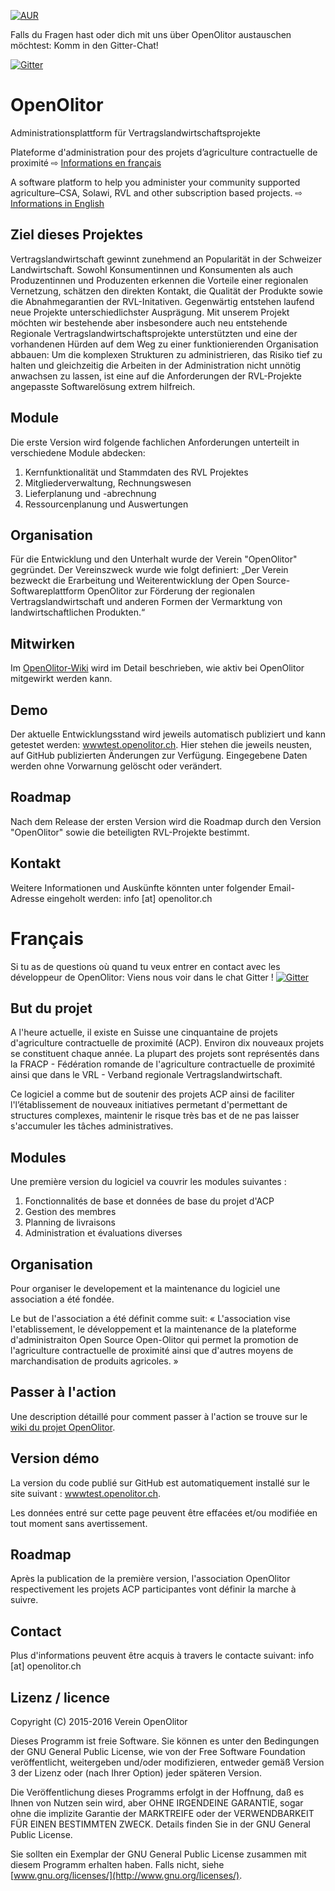 [![AUR](https://img.shields.io/aur/license/yaourt.svg?maxAge=2592000)](https://raw.githubusercontent.com/OpenOlitor/OpenOlitor/master/LICENSE)

Falls du Fragen hast oder dich mit uns über OpenOlitor austauschen möchtest: Komm in den Gitter-Chat!

[![Gitter](https://badges.gitter.im/gitterHQ/gitter.svg)](https://gitter.im/OpenOlitor/Discussion)

# OpenOlitor
Administrationsplattform für Vertragslandwirtschaftsprojekte

Plateforme d'administration pour des projets d’agriculture contractuelle de proximité ⇨ [Informations en français](#but-du-projet)

A software platform to help you administer your community supported agriculture–CSA, Solawi, RVL and other subscription based projects. ⇨ [Informations in English](http://openolitor.github.io/OpenOlitor/en.html)

## Ziel dieses Projektes
Vertragslandwirtschaft gewinnt zunehmend an Popularität in der Schweizer Landwirtschaft. Sowohl Konsumentinnen und Konsumenten als auch Produzentinnen und Produzenten erkennen die Vorteile einer regionalen Vernetzung, schätzen den direkten Kontakt, die Qualität der Produkte sowie die Abnahmegarantien der RVL-Initativen. Gegenwärtig entstehen laufend neue Projekte unterschiedlichster Ausprägung.
Mit unserem Projekt möchten wir bestehende aber insbesondere auch neu entstehende Regionale Vertragslandwirtschaftsprojekte unterstützten und eine der vorhandenen Hürden auf dem Weg zu einer funktionierenden Organisation abbauen: Um die komplexen Strukturen zu administrieren, das Risiko tief zu halten und gleichzeitig die Arbeiten in der Administration nicht unnötig anwachsen zu lassen, ist eine auf die Anforderungen der RVL-Projekte angepasste Softwarelösung extrem hilfreich.

## Module
Die erste Version wird folgende fachlichen Anforderungen unterteilt in verschiedene Module abdecken:

1. Kernfunktionalität und Stammdaten des RVL Projektes
2. Mitgliederverwaltung, Rechnungswesen
3. Lieferplanung und -abrechnung
4. Ressourcenplanung und Auswertungen

## Organisation
Für die Entwicklung und den Unterhalt wurde der Verein "OpenOlitor" gegründet. 
Der Vereinszweck wurde wie folgt definiert:
„Der Verein bezweckt die Erarbeitung und Weiterentwicklung der Open Source-Softwareplattform OpenOlitor zur Förderung der regionalen Vertragslandwirtschaft und anderen Formen der Vermarktung von landwirtschaftlichen Produkten.“

## Mitwirken
Im [OpenOlitor-Wiki](https://github.com/OpenOlitor/OpenOlitor/wiki/Mitwirken-_-Passer-%C3%A0-l'action) wird im Detail beschrieben, wie aktiv bei OpenOlitor mitgewirkt werden kann.

## Demo
Der aktuelle Entwicklungsstand wird jeweils automatisch publiziert und kann getestet werden: [wwwtest.openolitor.ch](http://wwwtest.openolitor.ch).
Hier stehen die jeweils neusten, auf GitHub publizierten Änderungen zur Verfügung. Eingegebene Daten werden ohne Vorwarnung gelöscht oder verändert.

## Roadmap
Nach dem Release der ersten Version wird die Roadmap durch den Version "OpenOlitor" sowie die beteiligten RVL-Projekte bestimmt.

## Kontakt
Weitere Informationen und Auskünfte könnten unter folgender Email-Adresse eingeholt werden:
info [at] openolitor.ch

# Français

Si tu as de questions où quand tu veux entrer en contact avec les développeur de OpenOlitor: Viens nous voir dans le chat Gitter !
[![Gitter](https://badges.gitter.im/gitterHQ/gitter.svg)](https://gitter.im/OpenOlitor)

## But du projet
A l'heure actuelle, il existe en Suisse une cinquantaine de projets d'agriculture contractuelle de proximité (ACP). Environ dix nouveaux projets se constituent chaque année. La plupart des projets sont représentés dans la FRACP - Fédération romande de l'agriculture contractuelle de proximité ainsi que dans le VRL - Verband regionale Vertragslandwirtschaft.

Ce logiciel a comme but de soutenir des projets ACP ainsi de faciliter l'l’établissement de nouveaux initiatives permetant d'permettant de structures complexes, maintenir le risque très bas et de ne pas laisser s'accumuler les tâches administratives.

## Modules
Une première version du logiciel va couvrir les modules suivantes :

1. Fonctionnalités de base et données de base du projet d'ACP
2. Gestion des membres
3. Planning de livraisons
4. Administration et évaluations diverses

## Organisation
Pour organiser le developement et la maintenance du logiciel une association a été fondée.

Le but de l'association a été définit comme suit:
« L'association vise l'etablissement, le développement et la maintenance de la plateforme d'administraiton Open Source Open-Olitor qui permet la promotion de l'agriculture contractuelle de proximité ainsi que d'autres moyens de marchandisation de produits agricoles. »

## Passer à l'action
Une description détaillé pour comment passer à l'action se trouve sur le [wiki du projet OpenOlitor](https://github.com/OpenOlitor/OpenOlitor/wiki/Mitwirken-_-Passer-%C3%A0-l'action).

## Version démo
La version du code publié sur GitHub est automatiquement installé sur le site suivant : [wwwtest.openolitor.ch](http://wwwtest.openolitor.ch).

Les données entré sur cette page peuvent être effacées et/ou modifiée en tout moment sans avertissement.

## Roadmap
Après la publication de la première version, l'association OpenOlitor respectivement les projets ACP participantes vont définir la marche à suivre.

## Contact
Plus d'informations peuvent être acquis à travers le contacte suivant: info [at] openolitor.ch

## Lizenz / licence

Copyright (C) 2015-2016 Verein OpenOlitor

Dieses Programm ist freie Software. Sie können es unter den Bedingungen der GNU General Public License, wie von der Free Software Foundation veröffentlicht, weitergeben und/oder modifizieren, entweder gemäß Version 3 der Lizenz oder (nach Ihrer Option) jeder späteren Version.

Die Veröffentlichung dieses Programms erfolgt in der Hoffnung, daß es Ihnen von Nutzen sein wird, aber OHNE IRGENDEINE GARANTIE, sogar ohne die implizite Garantie der MARKTREIFE oder der VERWENDBARKEIT FÜR EINEN BESTIMMTEN ZWECK. Details finden Sie in der GNU General Public License.

Sie sollten ein Exemplar der GNU General Public License zusammen mit diesem Programm erhalten haben. Falls nicht, siehe [www.gnu.org/licenses/](http://www.gnu.org/licenses/).
